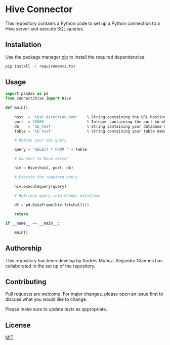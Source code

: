 # Hive Connector

This repository contains a Python code to set up a Python connection to a Hive server and execute SQL queries.

## Installation

Use the package manager [pip](https://pip.pypa.io/en/stable/) to install the required dependencies.

```bash
pip install -r requirements.txt
```

## Usage

```python
import pandas as pd
from connect2hive import Hive

def main():
    
    host  = 'test.direction.com'    % String containing the URL hosting your datanase (use "localhost" for databases running in your own system)
    port  = 10000                   % Integer containing the port in which your database is running
    db    = 'db_test'               % String containing your database name
    table = 'tb_test'               % String containing your table name

    # Define your SQL query

    query = "SELECT * FROM " + table

    # Connect to Hive server

    hiv = Hive(host, port, db)

    # Execute the required query
       
    hiv.executequery(query)

    # Retrieve query into Pandas dataframe
       
    df = pd.DataFrame(hiv.fetchall())

    return

if __name__ == __main__:

    main()

```

## Authorship
This repository has been develop by Andrés Muñoz. Alejandro Güemes has collaborated in the set up of the repository.

## Contributing
Pull requests are welcome. For major changes, please open an issue first to discuss what you would like to change.

Please make sure to update tests as appropriate.

## License
[MIT](https://choosealicense.com/licenses/mit/)

